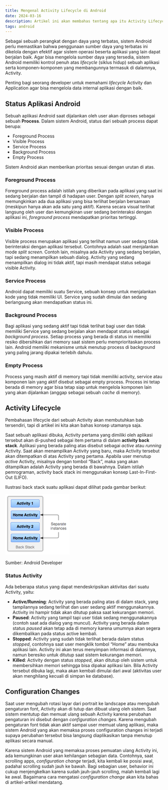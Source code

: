 ```yaml
---
title: Mengenal Activity Lifecycle di Android
date: 2024-03-16
description: Artikel ini akan membahas tentang apa itu Activity Lifecycle dan cara kerjanya di sebuah aplikasi Android.
tags: android
---
```


Sebagai sebuah perangkat dengan daya yang terbatas, sistem Android perlu memastikan bahwa penggunaan sumber daya yang terbatas ini dikelola dengan efektif agar sistem operasi beserta aplikasi yang lain dapat berjalan baik. Agar bisa mengelola sumber daya yang tersedia, sistem Android memiliki kontrol penuh atas  _lifecycle_  (siklus hidup) sebuah aplikasi serta komponen-komponen yang membangunnya termasuk di dalamnya, Activity.

Penting bagi seorang developer untuk memahami  _lifecycle_  Activity dan Application agar bisa mengelola data internal aplikasi dengan baik.

## Status Aplikasi Android

Sebuah aplikasi Android saat dijalankan oleh user akan diproses sebagai sebuah  **Process**. Dalam sistem Android, status dari sebuah process dapat berupa:

-   Foreground Process
-   Visible Process
-   Service Process
-   Background Process
-   Empty Process

Sistem Android akan memberikan prioritas sesuai dengan urutan di atas.

### Foreground Process

Foreground process adalah istilah yang diberikan pada aplikasi yang saat ini sedang berjalan dan tampil di hadapan user. Dengan  _split screen_, hanya memungkinkan ada dua aplikasi yang bisa terlihat berjalan bersamaan (meskipun hanya akan ada satu yang aktif). Karena secara visual terlihat langsung oleh user dan kemungkinan user sedang berinteraksi dengan aplikasi ini,  _foreground process_  mendapatkan prioritas tertinggi.

### Visible Process

Visible process merupakan aplikasi yang terlihat namun user sedang tidak berinteraksi dengan aplikasi tersebut. Contohnya adalah saat menjalankan mode  _split screen_. Contoh lain, misalnya ada Activity yang sedang berjalan, tapi sedang menampilkan sebuah dialog. Activity yang sedang menampilkan dialog ini tidak aktif, tapi masih mendapat status sebagai visible Activity.

### Service Process

Android dapat memiliki suatu Service, sebuah konsep untuk menjalankan kode yang tidak memiliki UI. Service yang sudah dimulai dan sedang berlangsung akan mendapatkan status ini.

### Background Process

Bagi aplikasi yang sedang aktif tapi tidak terlihat bagi user dan tidak memiliki Service yang sedang berjalan akan mendapat status sebagai  _background process_. Setiap process yang berada di status ini memiliki resiko dibersihkan dari memory saat sistem perlu memprioritaskan process lain. Android memiliki mekanisme untuk menutup process di background yang paling jarang dipakai terlebih dahulu.

### Empty Process

Process yang masih aktif di memory tapi tidak memiliki activity, service atau komponen lain yang aktif disebut sebagai empty process. Process ini tetap berada di memory agar bisa tetap siap untuk mengelola komponen lain yang akan dijalankan (anggap sebagai sebuah  _cache_  di memory).

## Activity Lifecycle

Pembahasan lifecycle dari sebuah Activity akan membutuhkan bab tersendiri, tapi di artikel ini kita akan bahas konsep utamanya saja.

Saat sebuah aplikasi dibuka, Activity pertama yang dimiliki oleh aplikasi tersebut akan di-pushed sebagai item pertama di dalam  **activity back stack**. Aplikasi yang berada paling atas disebut sebagai  _active_  atau  _running_  Activity. Saat akan menampilkan Activity yang baru, maka Activity tersebut akan ditempatkan di atas Activity yang pertama. Apabila user menutup  _active_  Activity, misalnya dengan tombol “Back”, maka yang akan ditampilkan adalah Activity yang berada di bawahnya. Dalam istilah pemrograman, activity back stack ini menggunakan konsep Last-In-First-Out (LIFO).

Ilustrasi back stack suatu aplikasi dapat dilihat pada gambar berikut:

![Sumber: Android Developer](/assets/images/posts/DraggedImage-2.png)

Sumber: Android Developer

### Status Activity

Ada beberapa status yang dapat mendeskripsikan aktivitas dari suatu Activity, yaitu:

-   **Active/Running**: Activity yang berada paling atas di dalam stack, yang tampilannya sedang terlihat dan user sedang aktif menggunakannya. Activity ini hampir tidak akan ditutup paksa saat kekurangan memori.
-   **Paused**: Activity yang tampil tapi user tidak sedang menggunakannya (contoh saat ada dialog yang muncul). Activity yang berada dalam status  _paused_  akan tetap ada di memory karena umumnya akan segera dikembalikan pada status active kembali.
-   **Stopped**: Activity yang sudah tidak terlihat berada dalam status  _stopped_, contohnya saat user mengklik tombol “Home” atau membuka aplikasi lain. Activity ini akan terus menyimpan informasi di dalamnya, namun beresiko untuk ditutup saat sistem kekurangan memori.
-   **Killed**: Activity dengan status  _stopped_, akan ditutup oleh sistem untuk membersihkan memori sehingga bisa dipakai aplikasi lain. Bila Activity tersebut dibuka lagi, maka akan kembali dimulai dari awal (aktivitas user akan menghilang kecuali di simpan ke database).

## Configuration Changes

Saat user mengubah rotasi layar dari portrait ke landscape atau mengubah pengaturan font, Activity akan di tutup dan dibuat ulang oleh sistem. Saat sistem mentutup dan memuat ulang sebuah Activity karena perubahan pengaturan ini disebut dengan  _configuration changes_. Karena mengubah pengaturan font tidak akan aktif sampai user memuat ulang aplikasi, maka sistem Android yang akan memaksa proses configuration changes ini terjadi supaya perubahan tersebut bisa langsung diaplikasikan tanpa menutup aplikasi secara manual.

Karena sistem Android yang memaksa proses pemuatan ulang Activity ini, ada kemungkinan user akan kehilangan sebagian data. Contohnya, saat scrolling apps,  _configuration change_  terjadi, kita kembali ke posisi awal, padahal scrolling sudah jauh ke bawah. Bagi sebagian user, behavior ini cukup menjengkelkan karena sudah jauh-jauh scrolling, malah kembali lagi ke awal. Bagaimana cara mengatasi  _configuration change_  akan kita bahas di artikel-artikel mendatang.
